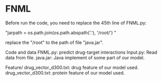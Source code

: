 # FNML
Before run the code, you need to replace the 45th line of FNML.py:

"jarpath = os.path.join(os.path.abspath('.'), '/root/') "

replace the "/root" to the path of file "java.jar".

Code and data
FNML.py: predict drug-target interactions
Input.py: Read data from file.
java.jar: Java implement of some part of our model.

Feature/
drug_vector_d300.txt: drug feature of our model used.
drug_vector_d300.txt: protein feature of our model used.

